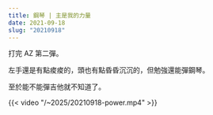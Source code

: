 ```yaml
---
title: 鋼琴 | 主是我的力量
date: 2021-09-18
slug: "20210918"
---
```


打完 AZ 第二彈。

左手還是有點痠痠的，頭也有點昏昏沉沉的，但勉強還能彈鋼琴。

至於能不能彈吉他就不知道了。

{{< video "/~2025/20210918-power.mp4" >}}
